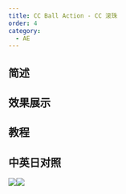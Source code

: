 ```yaml
---
title: CC Ball Action - CC 滚珠
order: 4
category:
  - AE
---
```


## 简述

## 效果展示

## 教程

## 中英日对照

![](https://mir.yuelili.com/wp-content/uploads/user/AE/effects/AE-Effects-Simulation-CC_Ball_Action.png)![](https://mir.yuelili.com/wp-content/uploads/user/AE/effects/AE-Effects-Simulation-CC_Ball_Action_cn.png)
